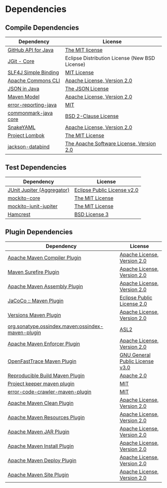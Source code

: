 <!-- @formatter:off -->
# Dependencies

## Compile Dependencies

| Dependency                 | License                                        |
| -------------------------- | ---------------------------------------------- |
| [GitHub API for Java][0]   | [The MIT license][1]                           |
| [JGit - Core][2]           | Eclipse Distribution License (New BSD License) |
| [SLF4J Simple Binding][3]  | [MIT License][4]                               |
| [Apache Commons CLI][5]    | [Apache License, Version 2.0][6]               |
| [JSON in Java][7]          | [The JSON License][8]                          |
| [Maven Model][9]           | [Apache License, Version 2.0][6]               |
| [error-reporting-java][11] | [MIT][12]                                      |
| [commonmark-java core][13] | [BSD 2-Clause License][14]                     |
| [SnakeYAML][15]            | [Apache License, Version 2.0][16]              |
| [Project Lombok][17]       | [The MIT License][18]                          |
| [jackson-databind][19]     | [The Apache Software License, Version 2.0][16] |

## Test Dependencies

| Dependency                       | License                           |
| -------------------------------- | --------------------------------- |
| [JUnit Jupiter (Aggregator)][21] | [Eclipse Public License v2.0][22] |
| [mockito-core][23]               | [The MIT License][24]             |
| [mockito-junit-jupiter][23]      | [The MIT License][24]             |
| [Hamcrest][27]                   | [BSD License 3][28]               |

## Plugin Dependencies

| Dependency                                              | License                               |
| ------------------------------------------------------- | ------------------------------------- |
| [Apache Maven Compiler Plugin][29]                      | [Apache License, Version 2.0][6]      |
| [Maven Surefire Plugin][31]                             | [Apache License, Version 2.0][6]      |
| [Apache Maven Assembly Plugin][33]                      | [Apache License, Version 2.0][6]      |
| [JaCoCo :: Maven Plugin][35]                            | [Eclipse Public License 2.0][36]      |
| [Versions Maven Plugin][37]                             | [Apache License, Version 2.0][6]      |
| [org.sonatype.ossindex.maven:ossindex-maven-plugin][39] | [ASL2][16]                            |
| [Apache Maven Enforcer Plugin][41]                      | [Apache License, Version 2.0][6]      |
| [OpenFastTrace Maven Plugin][43]                        | [GNU General Public License v3.0][44] |
| [Reproducible Build Maven Plugin][45]                   | [Apache 2.0][16]                      |
| [Project keeper maven plugin][47]                       | [MIT][12]                             |
| [error-code-crawler-maven-plugin][49]                   | [MIT][12]                             |
| [Apache Maven Clean Plugin][51]                         | [Apache License, Version 2.0][6]      |
| [Apache Maven Resources Plugin][53]                     | [Apache License, Version 2.0][6]      |
| [Apache Maven JAR Plugin][55]                           | [Apache License, Version 2.0][6]      |
| [Apache Maven Install Plugin][57]                       | [Apache License, Version 2.0][16]     |
| [Apache Maven Deploy Plugin][59]                        | [Apache License, Version 2.0][16]     |
| [Apache Maven Site Plugin][61]                          | [Apache License, Version 2.0][6]      |

[35]: https://www.eclemma.org/jacoco/index.html
[47]: https://github.com/exasol/project-keeper-maven-plugin
[15]: http://www.snakeyaml.org
[11]: https://github.com/exasol/error-reporting-java
[1]: https://www.opensource.org/licenses/mit-license.php
[13]: https://github.com/commonmark/commonmark-java
[16]: http://www.apache.org/licenses/LICENSE-2.0.txt
[17]: https://projectlombok.org
[31]: https://maven.apache.org/surefire/maven-surefire-plugin/
[12]: https://opensource.org/licenses/MIT
[23]: https://github.com/mockito/mockito
[37]: http://www.mojohaus.org/versions-maven-plugin/
[28]: http://opensource.org/licenses/BSD-3-Clause
[29]: https://maven.apache.org/plugins/maven-compiler-plugin/
[14]: http://opensource.org/licenses/BSD-2-Clause
[53]: https://maven.apache.org/plugins/maven-resources-plugin/
[43]: https://github.com/itsallcode/openfasttrace-maven-plugin
[51]: https://maven.apache.org/plugins/maven-clean-plugin/
[36]: https://www.eclipse.org/legal/epl-2.0/
[19]: http://github.com/FasterXML/jackson
[9]: https://maven.apache.org/ref/3.8.1/maven-model/
[18]: https://projectlombok.org/LICENSE
[45]: http://zlika.github.io/reproducible-build-maven-plugin
[61]: https://maven.apache.org/plugins/maven-site-plugin/
[44]: https://www.gnu.org/licenses/gpl-3.0.html
[4]: http://www.opensource.org/licenses/mit-license.php
[6]: https://www.apache.org/licenses/LICENSE-2.0.txt
[41]: https://maven.apache.org/enforcer/maven-enforcer-plugin/
[24]: https://github.com/mockito/mockito/blob/release/3.x/LICENSE
[22]: https://www.eclipse.org/legal/epl-v20.html
[57]: http://maven.apache.org/plugins/maven-install-plugin/
[5]: http://commons.apache.org/proper/commons-cli/
[21]: https://junit.org/junit5/
[39]: https://sonatype.github.io/ossindex-maven/maven-plugin/
[2]: https://www.eclipse.org/jgit/
[27]: http://hamcrest.org/JavaHamcrest/
[3]: http://www.slf4j.org
[59]: http://maven.apache.org/plugins/maven-deploy-plugin/
[0]: https://github-api.kohsuke.org/
[7]: https://github.com/douglascrockford/JSON-java
[49]: https://github.com/exasol/error-code-crawler-maven-plugin
[55]: https://maven.apache.org/plugins/maven-jar-plugin/
[8]: http://json.org/license.html
[33]: https://maven.apache.org/plugins/maven-assembly-plugin/
